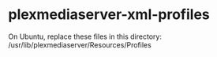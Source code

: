 # plexmediaserver-xml-profiles

On Ubuntu, replace these files in this directory:
/usr/lib/plexmediaserver/Resources/Profiles
